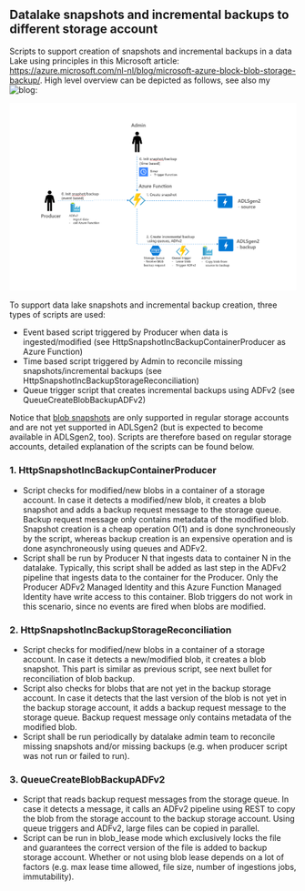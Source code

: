 ## Datalake snapshots and incremental backups to different storage account
Scripts to support creation of snapshots and incremental backups in a data Lake using principles in this Microsoft article: https://azure.microsoft.com/nl-nl/blog/microsoft-azure-block-blob-storage-backup/. High level overview can be depicted as follows, see also my ![blog](https://towardsdatascience.com/how-to-create-snapshots-and-backups-of-your-azure-storage-e72bef58e0aa):

![High level overview](images/high_level_overview.png "High level overview")

To support data lake snapshots and incremental backup creation, three types of scripts are used:

- Event based script triggered by Producer when data is ingested/modified (see HttpSnapshotIncBackupContainerProducer as Azure Function)
- Time based script triggered by Admin to reconcile missing snapshots/incremental backups (see HttpSnapshotIncBackupStorageReconciliation)
- Queue trigger script that creates incremental backups using ADFv2 (see QueueCreateBlobBackupADFv2)

Notice that [blob snapshots](https://docs.microsoft.com/en-us/rest/api/storageservices/creating-a-snapshot-of-a-blob) are only supported in regular storage accounts and are not yet supported in ADLSgen2 (but is expected to become available in ADLSgen2, too). Scripts are therefore based on regular storage accounts, detailed explanation of the scripts can be found below.

### 1. HttpSnapshotIncBackupContainerProducer
- Script checks for modified/new blobs in a container of a storage account. In case it detects a modified/new blob, it creates a blob snapshot and adds a backup request message to the storage queue. Backup request message only contains metadata of the modified blob. Snapshot creation is a cheap operation O(1) and is done synchroneously by the script, whereas backup creation is an expensive operation and is done asynchroneously using queues and ADFv2. 
- Script shall be run by Producer N that ingests data to container N in the datalake. Typically, this script shall be added as last step in the ADFv2 pipeline that ingests data to the container for the Producer. Only the Producer ADFv2 Managed Identity and this Azure Function Managed Identity have write access to this container. Blob triggers do not work in this scenario, since no events are fired when blobs are modified.

### 2. HttpSnapshotIncBackupStorageReconciliation
- Script checks for modified/new blobs in a container of a storage account. In case it detects a new/modified blob, it creates a blob snapshot. This part is similar as previous script, see next bullet for reconciliation of blob backup.
- Script also checks for blobs that are not yet in the backup storage account. In case it detects that the last version of the blob is not yet in the backup storage account, it adds a backup request message to the storage queue. Backup request message only contains metadata of the modified blob.
- Script shall be run periodically by datalake admin team to reconcile missing snapshots and/or missing backups (e.g. when producer script was not run or failed to run).

### 3. QueueCreateBlobBackupADFv2
- Script that reads backup request messages from the storage queue. In case it detects a message, it calls an ADFv2 pipeline using REST to copy the blob from the storage account to the backup storage account. Using queue triggers and ADFv2, large files can be copied in parallel.
- Script can be run in blob_lease mode which exclusively locks the file and guarantees the correct version of the file is added to backup storage account. Whether or not using blob lease depends on a lot of factors (e.g. max lease time allowed, file size, number of ingestions jobs, immutability).
